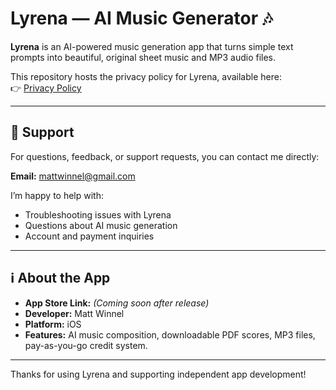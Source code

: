 # Lyrena — AI Music Generator 🎶

**Lyrena** is an AI-powered music generation app that turns simple text prompts into beautiful, original sheet music and MP3 audio files.

This repository hosts the privacy policy for Lyrena, available here:  
👉 [Privacy Policy](https://mattwinnel.github.io/lyrena-privacy/)

---

## 📩 Support

For questions, feedback, or support requests, you can contact me directly:

**Email:** [mattwinnel@gmail.com](mailto:mattwinnel@gmail.com)

I’m happy to help with:
- Troubleshooting issues with Lyrena
- Questions about AI music generation
- Account and payment inquiries

---

## ℹ️ About the App

- **App Store Link:** *(Coming soon after release)*
- **Developer:** Matt Winnel
- **Platform:** iOS
- **Features:** AI music composition, downloadable PDF scores, MP3 files, pay-as-you-go credit system.

---

Thanks for using Lyrena and supporting independent app development!
